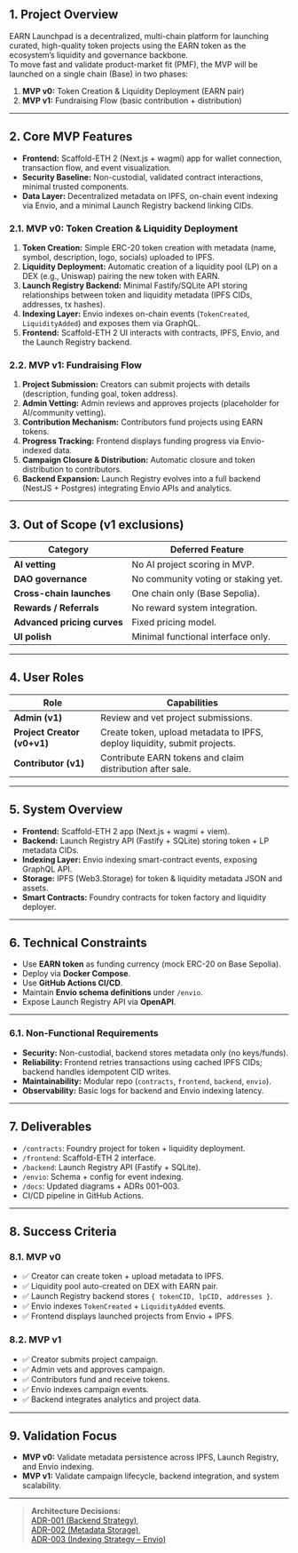 ## 1. Project Overview
EARN Launchpad is a decentralized, multi-chain platform for launching curated, high-quality token projects using the EARN token as the ecosystem’s liquidity and governance backbone.  
To move fast and validate product-market fit (PMF), the MVP will be launched on a single chain (Base) in two phases:

1. **MVP v0:** Token Creation & Liquidity Deployment (EARN pair)  
2. **MVP v1:** Fundraising Flow (basic contribution + distribution)

---

## 2. Core MVP Features

- **Frontend:** Scaffold-ETH 2 (Next.js + wagmi) app for wallet connection, transaction flow, and event visualization.  
- **Security Baseline:** Non-custodial, validated contract interactions, minimal trusted components.  
- **Data Layer:** Decentralized metadata on IPFS, on-chain event indexing via Envio, and a minimal Launch Registry backend linking CIDs.

### 2.1. MVP v0: Token Creation & Liquidity Deployment
1. **Token Creation:** Simple ERC-20 token creation with metadata (name, symbol, description, logo, socials) uploaded to IPFS.  
2. **Liquidity Deployment:** Automatic creation of a liquidity pool (LP) on a DEX (e.g., Uniswap) pairing the new token with EARN.  
3. **Launch Registry Backend:** Minimal Fastify/SQLite API storing relationships between token and liquidity metadata (IPFS CIDs, addresses, tx hashes).  
4. **Indexing Layer:** Envio indexes on-chain events (`TokenCreated`, `LiquidityAdded`) and exposes them via GraphQL.  
5. **Frontend:** Scaffold-ETH 2 UI interacts with contracts, IPFS, Envio, and the Launch Registry backend.

### 2.2. MVP v1: Fundraising Flow
1. **Project Submission:** Creators can submit projects with details (description, funding goal, token address).  
2. **Admin Vetting:** Admin reviews and approves projects (placeholder for AI/community vetting).  
3. **Contribution Mechanism:** Contributors fund projects using EARN tokens.  
4. **Progress Tracking:** Frontend displays funding progress via Envio-indexed data.  
5. **Campaign Closure & Distribution:** Automatic closure and token distribution to contributors.  
6. **Backend Expansion:** Launch Registry evolves into a full backend (NestJS + Postgres) integrating Envio APIs and analytics.

---

## 3. Out of Scope (v1 exclusions)
| Category | Deferred Feature |
|-----------|------------------|
| **AI vetting** | No AI project scoring in MVP. |
| **DAO governance** | No community voting or staking yet. |
| **Cross-chain launches** | One chain only (Base Sepolia). |
| **Rewards / Referrals** | No reward system integration. |
| **Advanced pricing curves** | Fixed pricing model. |
| **UI polish** | Minimal functional interface only. |

---

## 4. User Roles
| Role | Capabilities |
|------|---------------|
| **Admin (v1)** | Review and vet project submissions. |
| **Project Creator (v0+v1)** | Create token, upload metadata to IPFS, deploy liquidity, submit projects. |
| **Contributor (v1)** | Contribute EARN tokens and claim distribution after sale. |

---

## 5. System Overview
- **Frontend:** Scaffold-ETH 2 app (Next.js + wagmi + viem).  
- **Backend:** Launch Registry API (Fastify + SQLite) storing token + LP metadata CIDs.  
- **Indexing Layer:** Envio indexing smart-contract events, exposing GraphQL API.  
- **Storage:** IPFS (Web3.Storage) for token & liquidity metadata JSON and assets.  
- **Smart Contracts:** Foundry contracts for token factory and liquidity deployer.

---

## 6. Technical Constraints
- Use **EARN token** as funding currency (mock ERC-20 on Base Sepolia).  
- Deploy via **Docker Compose**.  
- Use **GitHub Actions CI/CD**.  
- Maintain **Envio schema definitions** under `/envio`.  
- Expose Launch Registry API via **OpenAPI**.

---

### 6.1. Non-Functional Requirements
- **Security:** Non-custodial, backend stores metadata only (no keys/funds).  
- **Reliability:** Frontend retries transactions using cached IPFS CIDs; backend handles idempotent CID writes.  
- **Maintainability:** Modular repo (`contracts`, `frontend`, `backend`, `envio`).  
- **Observability:** Basic logs for backend and Envio indexing latency.

---

## 7. Deliverables
- `/contracts`: Foundry project for token + liquidity deployment.  
- `/frontend`: Scaffold-ETH 2 interface.  
- `/backend`: Launch Registry API (Fastify + SQLite).  
- `/envio`: Schema + config for event indexing.  
- `/docs`: Updated diagrams + ADRs 001–003.  
- CI/CD pipeline in GitHub Actions.

---

## 8. Success Criteria

### 8.1. MVP v0
- ✅ Creator can create token + upload metadata to IPFS.  
- ✅ Liquidity pool auto-created on DEX with EARN pair.  
- ✅ Launch Registry backend stores `{ tokenCID, lpCID, addresses }`.  
- ✅ Envio indexes `TokenCreated` + `LiquidityAdded` events.  
- ✅ Frontend displays launched projects from Envio + IPFS.  

### 8.2. MVP v1
- ✅ Creator submits project campaign.  
- ✅ Admin vets and approves campaign.  
- ✅ Contributors fund and receive tokens.  
- ✅ Envio indexes campaign events.  
- ✅ Backend integrates analytics and project data.  

---

## 9. Validation Focus
- **MVP v0:** Validate metadata persistence across IPFS, Launch Registry, and Envio indexing.  
- **MVP v1:** Validate campaign lifecycle, backend integration, and system scalability.

---

> **Architecture Decisions:**  
> [ADR-001 (Backend Strategy)](./adr/ADR-001-backend-strategy.md),  
> [ADR-002 (Metadata Storage)](./adr/ADR-002-metadata-storage.md),  
> [ADR-003 (Indexing Strategy – Envio)](./adr/ADR-003-indexing-strategy.md)
